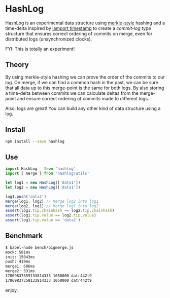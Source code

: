 # HashLog

HashLog is an experimental data structure using [merkle-style](https://en.wikipedia.org/wiki/Merkle_tree) hashing and a time-delta inspired by [lamport timestamp](https://en.wikipedia.org/wiki/Lamport_timestamps) to create a *commit-log* type structure that ensures correct ordering of commits on merge, even for distributed logs (unsynchronized clocks).

FYI: This is totally an experiment!

## Theory

By using merkle-style hashing we can prove the order of the commits to our log. On merge, if we can find a common hash in the past, we can be sure that all data up to this merge-point is the same for both logs. By also storing a time-delta between commits we can calculate deltas from the merge-point and ensure correct ordering of commits made to different logs.

Also; logs are great! You can build any other kind of data structure using a log.

## Install

```sh
npm install --save hashlog
```

## Use

```js
import HashLog   from 'hashlog'
import { merge } from 'hashlog/utils'

let log1 = new HashLog(['data1'])
let log2 = new HashLog(['data1'])

log1.push('data2')
merge(log1, log2) // Merge log2 into log1 
merge(log2, log1) // Merge log1 into log2
assert(log1.tip.chainhash == log2.tip.chainhash)
assert(log1.tip.value == log2.tip.value)
assert(log1.tip.value == 'data2')
```

## Benchmark

```sh
$ babel-node bench/bigmerge.js
mock: 581ms
init: 15043ms
push: 419ms
merge1: 606ms
merge2: 331ms
17869837359133814333 1050000 datr442t9
17869837359133814333 1050000 datr442t9
```

enjoy.
